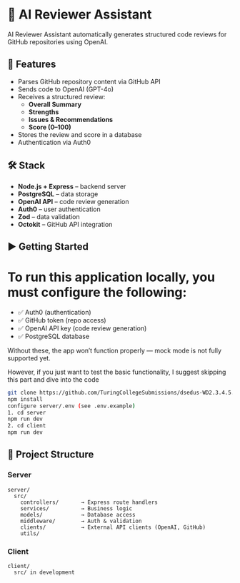 # 🧠 AI Reviewer Assistant

AI Reviewer Assistant automatically generates structured code reviews for GitHub repositories using OpenAI.

## 🚀 Features

- Parses GitHub repository content via GitHub API
- Sends code to OpenAI (GPT-4o)
- Receives a structured review:
  - **Overall Summary**
  - **Strengths**
  - **Issues & Recommendations**
  - **Score (0–100)**
- Stores the review and score in a database
- Authentication via Auth0

## 🛠️ Stack

- **Node.js + Express** – backend server
- **PostgreSQL** – data storage
- **OpenAI API** – code review generation
- **Auth0** – user authentication
- **Zod** – data validation
- **Octokit** – GitHub API integration

## ▶️ Getting Started

# To run this application locally, you must configure the following:

- ✅ Auth0 (authentication)
- ✅ GitHub token (repo access)
- ✅ OpenAI API key (code review generation)
- ✅ PostgreSQL database

Without these, the app won’t function properly — mock mode is not fully supported yet.

However, if you just want to test the basic functionality, I suggest skipping this part and dive into the code

```bash
git clone https://github.com/TuringCollegeSubmissions/dsedus-WD2.3.4.5.git
npm install
configure server/.env (see .env.example)
1. cd server
npm run dev
2. cd client
npm run dev
```

## 📁 Project Structure

### Server

```
server/
  src/
    controllers/       → Express route handlers
    services/          → Business logic
    models/            → Database access
    middleware/        → Auth & validation
    clients/           → External API clients (OpenAI, GitHub)
    utils/
```

### Client

```
client/
  src/ in development

```
